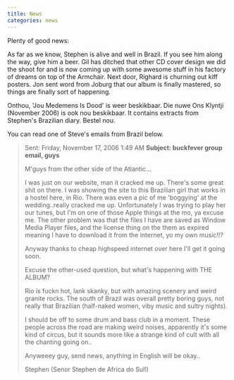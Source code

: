```yaml
---
title: News
categories: news
---
```


Plenty of good news:

As far as we know, Stephen is alive and well in Brazil. If you see him along the way, give him a beer. Gil has ditched that other CD cover design we did the shoot for and is now coming up with some awesome stuff in his factory of dreams on top of the Armchair. Next door, Righard is churning out kiff posters. Jon sent word from Joburg that our album is finally mastered, so things are finally sort of happening.

Onthou, 'Jou Medemens Is Dood' is weer beskikbaar. Die nuwe Ons Klyntji (November 2006) is ook nou beskikbaar. It contains extracts from Stephen's Brazilian diary. Bestel nou.

You can read one of Steve's emails from Brazil below.

> Sent: Friday, November 17, 2006 1:49 AM
> **Subject: buckfever group email, guys**
>
> M'guys from the other side of the Atlantic...
>
> I was just on our website, man it cracked me up.
> There's some great shit on there. I was showing the
> site to this Brazilian girl that works in a hostel
> here, in Rio. There was even a pic of me 'boggying' at
> the wedding..really cracked me up.
> Unfortunately I was trying to play her our tunes, but
> I'm on one of those Apple things at the mo, ya excuse
> me. The other problem was that the files I have are
> saved as Window Media Player files, and the license
> thing on the them as expired meaning I have to
> download it from the internet, yo my own music!!?
>
> Anyway thanks to cheap highspeed internet over here
> I'll get it going soon.
>
> Excuse the other-used question, but what's happening
> with THE ALBUM?
>
> Rio is fuckn hot, lank skanky, but with amazing
> scenery and weird granite rocks. The south of Brazil
> was overall pretty boring guys, not really that
> Brazilian (half-naked women, viby music and sultry
> nights).
>
> I should be off to some drum and bass club in a
> moment. These people across the road are making weird
> noises, apparently it's some kind of circus, but it
> sounds more like a strange kind of cult with all the
> chanting going on..
>
> Anyweeey guy, send news, anything in English will be okay..
>
> Stephen (Senor Stephen de Africa do Sul!)
